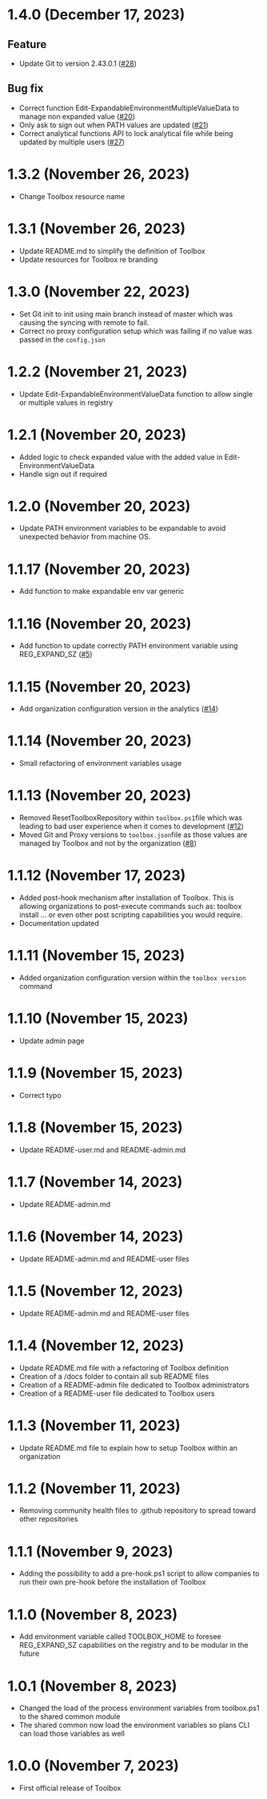 # 1.4.0 (December 17, 2023)

## Feature
* Update Git to version 2.43.0.1 ([#28](https://github.com/devwith-kev/toolbox/issues/28))

## Bug fix
* Correct function Edit-ExpandableEnvironmentMultipleValueData to manage non expanded value ([#20](https://github.com/devwith-kev/toolbox/issues/20))
* Only ask to sign out when PATH values are updated ([#21](https://github.com/devwith-kev/toolbox/issues/21))
* Correct analytical functions API to lock analytical file while being updated by multiple users ([#27](https://github.com/devwith-kev/toolbox/issues/27))

# 1.3.2 (November 26, 2023)

* Change Toolbox resource name

# 1.3.1 (November 26, 2023)

* Update README.md to simplify the definition of Toolbox
* Update resources for Toolbox re branding

# 1.3.0 (November 22, 2023)

* Set Git init to init using main branch instead of master which was causing the syncing with remote to fail.
* Correct no proxy configuration setup which was failing if no value was passed in the `config.json`

# 1.2.2 (November 21, 2023)

* Update Edit-ExpandableEnvironmentValueData function to allow single or multiple values in registry

# 1.2.1 (November 20, 2023)

* Added logic to check expanded value with the added value in Edit-EnvironmentValueData
* Handle sign out if required

# 1.2.0 (November 20, 2023)

* Update PATH environment variables to be expandable to avoid unexpected behavior from machine OS.

# 1.1.17 (November 20, 2023)

* Add function to make expandable env var generic

# 1.1.16 (November 20, 2023)

* Add function to update correctly PATH environment variable using REG_EXPAND_SZ ([#5](https://github.com/devwith-kev/toolbox/issues/5))

# 1.1.15 (November 20, 2023)

* Add organization configuration version in the analytics ([#14](https://github.com/devwith-kev/toolbox/issues/14))

# 1.1.14 (November 20, 2023)

* Small refactoring of environment variables usage

# 1.1.13 (November 20, 2023)

* Removed ResetToolboxRepository within `toolbox.ps1`file which was leading to bad user experience when it comes to development ([#12](https://github.com/devwith-kev/toolbox/issues/12))
* Moved Git and Proxy versions to `toolbox.json`file as those values are managed by Toolbox and not by the organization ([#8](https://github.com/devwith-kev/toolbox/issues/8))

# 1.1.12 (November 17, 2023)

* Added post-hook mechanism after installation of Toolbox. This is allowing organizations to post-execute commands such as: toolbox install ... or even other post scripting capabilities you would require.
* Documentation updated

# 1.1.11 (November 15, 2023)

* Added organization configuration version within the `toolbox version` command

# 1.1.10 (November 15, 2023)

* Update admin page

# 1.1.9 (November 15, 2023)

* Correct typo

# 1.1.8 (November 15, 2023)

* Update README-user.md and README-admin.md

# 1.1.7 (November 14, 2023)

* Update README-admin.md

# 1.1.6 (November 14, 2023)

* Update README-admin.md and README-user files

# 1.1.5 (November 12, 2023)

* Update README-admin.md and README-user files

# 1.1.4 (November 12, 2023)

* Update README.md file with a refactoring of Toolbox definition
* Creation of a /docs folder to contain all sub README files
* Creation of a README-admin file dedicated to Toolbox administrators
* Creation of a README-user file dedicated to Toolbox users

# 1.1.3 (November 11, 2023)

* Update README.md file to explain how to setup Toolbox within an organization

# 1.1.2 (November 11, 2023)

* Removing community health files to .github repository to spread toward other repositories

# 1.1.1 (November 9, 2023)

* Adding the possibility to add a pre-hook.ps1 script to allow companies to run their own pre-hook before the installation of Toolbox

# 1.1.0 (November 8, 2023)

* Add environment variable called TOOLBOX_HOME to foresee REG_EXPAND_SZ capabilities on the registry and to be modular in the future

# 1.0.1 (November 8, 2023)

* Changed the load of the process environment variables from toolbox.ps1 to the shared common module
* The shared common now load the environment variables so plans CLI can load those variables as well

# 1.0.0 (November 7, 2023)

* First official release of Toolbox